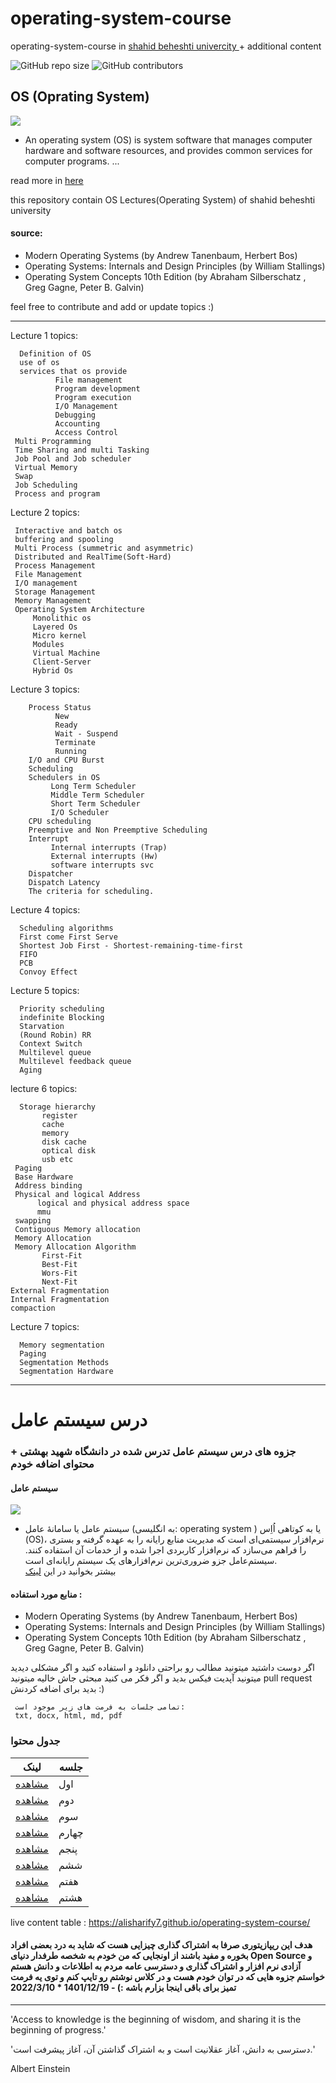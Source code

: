 # operating-system-course
operating-system-course in <a href="https://en.sbu.ac.ir/">shahid beheshti univercity </a>  + additional content

<p>
<img alt="GitHub repo size" src="https://img.shields.io/github/repo-size/alisharify7/operating-system-course">
<img alt="GitHub contributors" src="https://img.shields.io/github/contributors/alisharify7/operating-system-course">
</p>



## OS (Oprating System)
<img src="https://techsevi.com/wp-content/uploads/2021/04/Operating-System-Kya-Hai.jpg">

 - An operating system (OS) is system software that manages computer hardware and software resources, and provides common services for computer programs. ...
 
 
read more in <a href="https://en.wikipedia.org/wiki/Operating_system">here</a>


this repository contain OS Lectures(Operating System) of shahid beheshti university 


#### source:
 - Modern Operating Systems (by Andrew Tanenbaum, Herbert Bos)
 - Operating Systems: Internals and Design Principles (by William Stallings)
 - Operating System Concepts 10th Edition (by Abraham Silberschatz , Greg Gagne, Peter B. Galvin)

feel free to contribute and add or update topics :) 


---
 
 Lecture 1 topics:
 
 
      Definition of OS
      use of os
      services that os provide
              File management
              Program development
              Program execution
              I/O Management 
              Debugging
              Accounting
              Access Control
     Multi Programming
     Time Sharing and multi Tasking
     Job Pool and Job scheduler
     Virtual Memory
     Swap
     Job Scheduling
     Process and program


Lecture 2 topics:

     Interactive and batch os
     buffering and spooling
     Multi Process (summetric and asymmetric) 
     Distributed and RealTime(Soft-Hard)
     Process Management
     File Management 
     I/O management 
     Storage Management
     Memory Management
     Operating System Architecture
         Monolithic os
         Layered Os
         Micro kernel
         Modules
         Virtual Machine
         Client-Server
         Hybrid Os
         
         

Lecture 3 topics:
        
        Process Status
              New
              Ready
              Wait - Suspend
              Terminate
              Running
        I/O and CPU Burst
        Scheduling
        Schedulers in OS
             Long Term Scheduler
             Middle Term Scheduler
             Short Term Scheduler
             I/O Scheduler
        CPU scheduling
        Preemptive and Non Preemptive Scheduling
        Interrupt
             Internal interrupts (Trap)
             External interrupts (Hw)
             software interrupts svc
        Dispatcher
        Dispatch Latency
        The criteria for scheduling.      
       



Lecture 4 topics:
 
      Scheduling algorithms
      First come First Serve 
      Shortest Job First - Shortest-remaining-time-first 
      FIFO
      PCB
      Convoy Effect 

Lecture 5 topics:

      Priority scheduling
      indefinite Blocking
      Starvation
      (Round Robin) RR
      Context Switch
      Multilevel queue
      Multilevel feedback queue
      Aging


lecture 6 topics:
         
      Storage hierarchy 
           register
           cache 
           memory
           disk cache
           optical disk
           usb etc
     Paging
     Base Hardware
     Address binding
     Physical and logical Address
          logical and physical address space
          mmu
     swapping
     Contiguous Memory allocation
     Memory Allocation
     Memory Allocation Algorithm
           First-Fit
           Best-Fit
           Wors-Fit
           Next-Fit
    External Fragmentation
    Internal Fragmentation
    compaction
           
           
Lecture 7 topics:
      
      Memory segmentation
      Paging
      Segmentation Methods
      Segmentation Hardware
      

           
     

------------

# درس سیستم عامل 

### جزوه های درس سیستم عامل تدرس شده در دانشگاه  شهید بهشتی + محتوای اضافه خودم 

####  سیستم عامل
<img src="https://techsevi.com/wp-content/uploads/2021/04/Operating-System-Kya-Hai.jpg">

- سیستم عامل یا سامانهٔ عامل (به انگلیسی: operating system ) یا به کوتاهی اُاِس (OS)، نرم‌افزار سیستمی‌ای است که مدیریت منابع رایانه را به عهده گرفته و بستری را فراهم می‌سازد که نرم‌افزار کاربردی اجرا شده و از خدمات آن استفاده کنند. سیستم‌عامل جزو ضروری‌ترین نرم‌افزارهای یک سیستم رایانه‌ای است.  
  بیشتر بخوانید در این <a href="https://fa.wikipedia.org/wiki/%D8%B3%DB%8C%D8%B3%D8%AA%D9%85%E2%80%8C%D8%B9%D8%A7%D9%85%D9%84">لینک</a>
  
  
 
 
 #### منابع مورد استفاده : 
 - Modern Operating Systems (by Andrew Tanenbaum, Herbert Bos)
 - Operating Systems: Internals and Design Principles (by William Stallings)
 - Operating System Concepts 10th Edition  (by Abraham Silberschatz , Greg Gagne, Peter B. Galvin)

 
 
 اگر دوست داشتید  میتونید مطالب رو براحتی دانلود و استفاده کنید و اگر مشکلی دیدید میتونید آپدیت فیکس بدید 
 و اگر فکر می کنید مبحثی جاش خالیه میتونید pull request بدید برای اضافه کردنش :)
 
 
     تمامی جلسات به فرمت های زیر موجود است:
     txt, docx, html, md, pdf
 
 
 
 ### جدول محتوا
| لینک     | جلسه |
| ---      | ---       |
| <a href="https://github.com/alisharify7/operating-system-course/tree/main/Lecture-1">مشاهده<a>  | اول   |
| <a href="https://github.com/alisharify7/operating-system-course/tree/main/Lecture-2">مشاهده<a>  | دوم    |
| <a href="https://github.com/alisharify7/operating-system-course/tree/main/Lecture-3">مشاهده<a>  | سوم    |
| <a href="https://github.com/alisharify7/operating-system-course/tree/main/Lecture-4">مشاهده<a>  | چهارم    |
| <a href="https://github.com/alisharify7/operating-system-course/tree/main/Lecture-5">مشاهده<a>  | پنجم    |
| <a href="https://github.com/alisharify7/operating-system-course/tree/main/Lecture-6">مشاهده<a>  | ششم    |
| <a href="https://github.com/alisharify7/operating-system-course/tree/main/Lecture-7">مشاهده<a>  | هفتم    |
| <a href="https://github.com/alisharify7/operating-system-course/tree/main/Lecture-8">مشاهده<a>  | هشتم    |

 
 

 
 
 live content table : https://alisharify7.github.io/operating-system-course/
 
 
#### هدف این ریپازیتوری صرفا به اشتراک گذاری چیزایی هست که شاید به درد بعضی افراد بخوره و مفید باشند از اونجایی که من خودم به شخصه طرفدار دنیای Open Source و آزادی  نرم افزار و اشتراک گذاری و دسترسی عامه مردم به اطلاعات و دانش هستم خواستم جزوه هایی  که در توان خودم هست و در کلاس نوشتم رو تایپ کنم و توی یه فرمت تمیز برای  باقی اینجا بزارم باشه :) - 1401/12/19 * 2022/3/10

 

 
 -----

 'Access to knowledge is the beginning of wisdom, and sharing it is the beginning of progress.'
 
 'دسترسی به دانش، آغاز عقلانیت است و به اشتراک گذاشتن آن، آغاز پیشرفت است.'
 
 Albert Einstein

 
 
 
 
 
 
